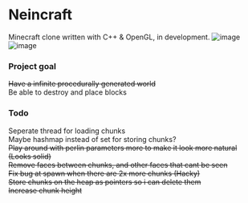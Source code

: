 # Neincraft
Minecraft clone written with C++ & OpenGL, in development. 
![image](https://i.imgur.com/lhc6joh.png)\
![image](https://i.imgur.com/lhc6joh.png)

### Project goal
~~Have a infinite procedurally generated world~~\
Be able to destroy and place blocks

### Todo  
Seperate thread for loading chunks\
Maybe hashmap instead of set for storing chunks?\
~~Play around with perlin parameters more to make it look more natural (Looks solid)~~\
~~Remove faces between chunks, and other faces that cant be seen~~\
~~Fix bug at spawn when there are 2x more chunks (Hacky)~~\
~~Store chunks on the heap as pointers so i can delete them~~\
~~Increase chunk height~~
